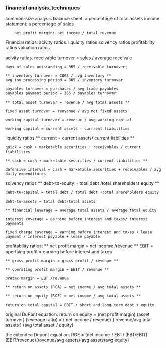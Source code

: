 ### financial analysis_techniques

common-size analysis
	balance sheet: a percentage of total assets
	income statement: a percentage of sales

		net profit margin: net income / total revenue

Financial ratios:
	acivity ratios.
	liquidity ratios
	solvency ratios
	profitability ratios
	valuation ratios

acivity ratios.
	receivable turnover = sales / average receivale

	days of sales outstanding = 365 / receivable turnover;

	** inventory turnover = COGS / avg inventory **
	avg inv processing period = 365 / inventory turnover

	payables turnover = purchases / avg trade payables
	payables payment period = 365 / payables turnover

	** total asset turnover = revenue / avg total assets **

	fixed asset turnover = renvenue / avg net fixed assets

	working capital turnover = revenue / avg working capital

	working capital = current assets - currrent liabilities

liquidity ratios
	** current = current assets/ current liabilities  **
	

	quick = cash + marketable securities + receivables / current liabilities

	** cash = cash + marketable securities / current liabilities **

	defensive interval = cash + marketable securities + receivables / avg daily expenditures

solvency ratios
	** debt-to-equity = total debt /total shareholders equity **

	debt-to-capital = total debt / total debt +total shareholders equity

	debt-to-assets = total debt/total assets

	** financial leverage = average total assets / average total equity

	interest coverage = earning before interest and taxes/ interest payments

	fixed charge coverage = earning before interest and taxes + lease payment / interest payable + lease payable

profitability ratios:
	** net profit margin = net income /revenue **
		EBIT = opertaing profit = earning before interest and taxes

	** gross profit margin = gross profit / revenue **

	** operating profit margin = EBIT / revenue **

	pretax margin = EBT /revenue

	** return on assets (ROA) = net income / avg total assets **

	** return on equity (ROE) = net income / avg total assets **

	return on total capital = EBIT / short and long term debt + equity

original DuPont equation:
return on equity = (net profit margin) (asset turnover) (leverage ratio)
								 = ( net income / revenue) ( revenue/avg total assets ) (avg total asset / equity)

the extended Dupont equation:
ROE = (net income / EBT) (EBT/EBIT)(EBIT/revenue)(revenue/avg assets)(avg assets/avg equity)





